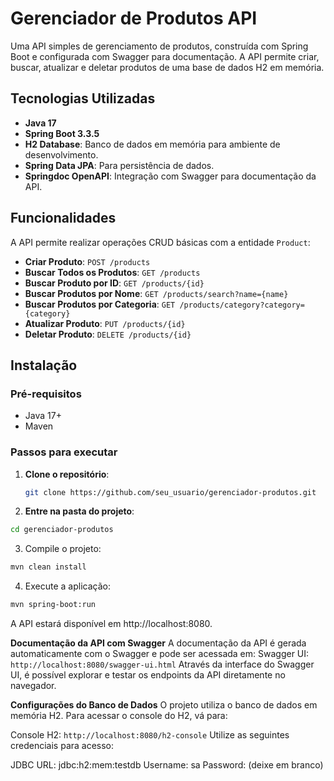 # Gerenciador de Produtos API

Uma API simples de gerenciamento de produtos, construída com Spring Boot e configurada com Swagger para documentação. A API permite criar, buscar, atualizar e deletar produtos de uma base de dados H2 em memória.

## Tecnologias Utilizadas

- **Java 17**
- **Spring Boot 3.3.5**
- **H2 Database**: Banco de dados em memória para ambiente de desenvolvimento.
- **Spring Data JPA**: Para persistência de dados.
- **Springdoc OpenAPI**: Integração com Swagger para documentação da API.

## Funcionalidades

A API permite realizar operações CRUD básicas com a entidade `Product`:
- **Criar Produto**: `POST /products`
- **Buscar Todos os Produtos**: `GET /products`
- **Buscar Produto por ID**: `GET /products/{id}`
- **Buscar Produtos por Nome**: `GET /products/search?name={name}`
- **Buscar Produtos por Categoria**: `GET /products/category?category={category}`
- **Atualizar Produto**: `PUT /products/{id}`
- **Deletar Produto**: `DELETE /products/{id}`

## Instalação

### Pré-requisitos

- Java 17+
- Maven

### Passos para executar

1. **Clone o repositório**:
   ```bash
   git clone https://github.com/seu_usuario/gerenciador-produtos.git
   ```
2. **Entre na pasta do projeto**:
```bash
cd gerenciador-produtos
```
3. Compile o projeto:
```bash
mvn clean install
```
4. Execute a aplicação:
```bash
mvn spring-boot:run
```
A API estará disponível em http://localhost:8080.

**Documentação da API com Swagger**
A documentação da API é gerada automaticamente com o Swagger e pode ser acessada em:
Swagger UI: ``http://localhost:8080/swagger-ui.html``
Através da interface do Swagger UI, é possível explorar e testar os endpoints da API diretamente no navegador.

**Configurações do Banco de Dados**
O projeto utiliza o banco de dados em memória H2. Para acessar o console do H2, vá para:

Console H2: ``http://localhost:8080/h2-console``
Utilize as seguintes credenciais para acesso:

JDBC URL: jdbc:h2:mem:testdb
Username: sa
Password: (deixe em branco)
